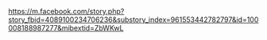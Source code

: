 https://m.facebook.com/story.php?story_fbid=4089100234706236&substory_index=961553442782797&id=100008188987277&mibextid=ZbWKwL
